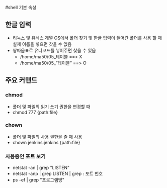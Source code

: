 #shell 기본 속성
## 한글 입력
  * 리눅스 및 유닉스 계열 OS에서 폴더 찾기 및 한글 입력이 들어간 폴더를 사용 할 때 실제 이름을 넣으면 찾을 수 없음
  * 쌍따옴표로 유니코드를 넣어주면 찾을 수 있음
    * /home/ma50/05_테이블  ==> X 
    * /home/ma50/05_”테이블” ==> O

## 주요 커맨드
### chmod 
  * 폴더 및 파일의 읽기 쓰기 권한을 변경할 때 
  * chmod 777 {path:file}

### chown
  * 폴더 및 파일의 사용 권한을 줄 때 사용
  * chown jenkins:jenkins {path:file}

### 사용중인 포트 보기
  * netstat -an | grep "LISTEN"
  * netstat -anp | grep LISTEN | grep : 포트 번호
  * ps -ef | grep "프로그램명"
  
  